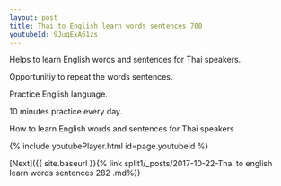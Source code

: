 ```yaml
---
layout: post
title: Thai to English learn words sentences 700 
youtubeId: 9JuqExA61zs
---
```

 
 
Helps to learn English words and sentences for Thai speakers.

Opportunitiy to repeat the words sentences. 

Practice English language. 
 
10 minutes practice every day. 
 
How to learn English words and sentences for Thai speakers 
 
{% include youtubePlayer.html id=page.youtubeId %}
 
 
[Next]({{ site.baseurl }}{% link  split1/_posts/2017-10-22-Thai to english learn words sentences 282 .md%})
 
